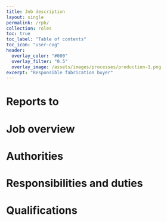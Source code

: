 ```yaml
---
title: Job description
layout: single
permalink: /rpb/
collection: roles
toc: true
toc_label: "Table of contents"
toc_icon: "user-cog"
header:
  overlay_color: "#000"
  overlay_filter: "0.5"
  overlay_image: /assets/images/processes/production-1.png
excerpt: "Responsible fabrication buyer"
---
```

# Reports to

# Job overview

# Authorities

# Responsibilities and duties

# Qualifications
